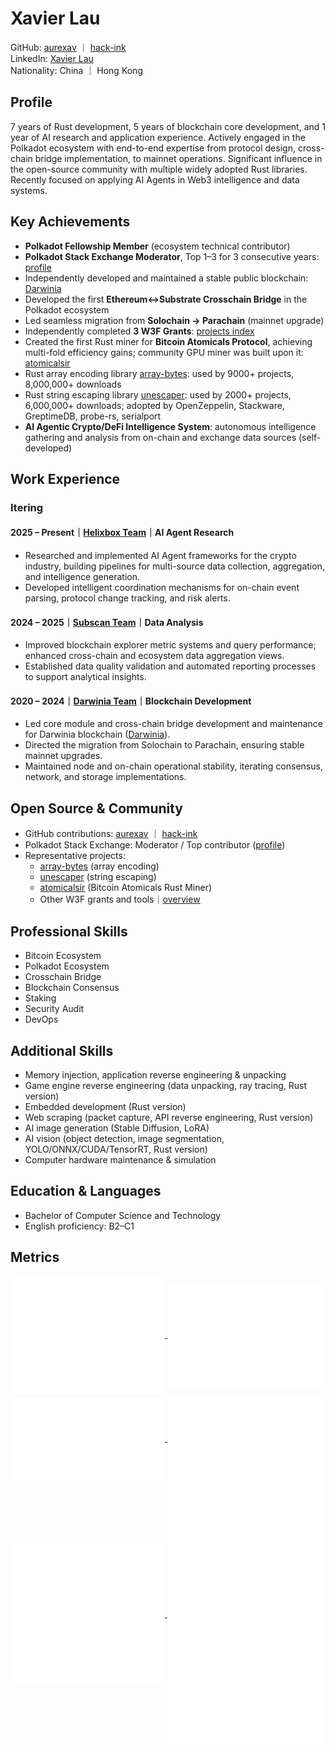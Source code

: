# Xavier Lau

GitHub: [aurexav](https://github.com/aurexav) ｜ [hack-ink](https://github.com/hack-ink)  
LinkedIn: [Xavier Lau](https://www.linkedin.com/in/xavier-lau-b0655310a)  
Nationality: China ｜ Hong Kong

## Profile

7 years of Rust development, 5 years of blockchain core development, and 1 year of AI research and application experience. Actively engaged in the Polkadot ecosystem with end-to-end expertise from protocol design, cross-chain bridge implementation, to mainnet operations. Significant influence in the open-source community with multiple widely adopted Rust libraries. Recently focused on applying AI Agents in Web3 intelligence and data systems.

## Key Achievements

* **Polkadot Fellowship Member** (ecosystem technical contributor)
* **Polkadot Stack Exchange Moderator**, Top 1–3 for 3 consecutive years: [profile](https://substrate.stackexchange.com/users/251/aurexav)
* Independently developed and maintained a stable public blockchain: [Darwinia](https://github.com/darwinia-network/darwinia)
* Developed the first **Ethereum↔Substrate Crosschain Bridge** in the Polkadot ecosystem
* Led seamless migration from **Solochain → Parachain** (mainnet upgrade)
* Independently completed **3 W3F Grants**: [projects index](https://github.com/hack-ink)
* Created the first Rust miner for **Bitcoin Atomicals Protocol**, achieving multi-fold efficiency gains; community GPU miner was built upon it: [atomicalsir](https://github.com/hack-ink/atomicalsir)
* Rust array encoding library [array-bytes](https://github.com/hack-ink/array-bytes): used by 9000+ projects, 8,000,000+ downloads
* Rust string escaping library [unescaper](https://github.com/hack-ink/unescaper): used by 2000+ projects, 6,000,000+ downloads; adopted by OpenZeppelin, Stackware, GreptimeDB, probe-rs, serialport
* **AI Agentic Crypto/DeFi Intelligence System**: autonomous intelligence gathering and analysis from on-chain and exchange data sources (self-developed)

## Work Experience

### Itering

#### 2025 – Present｜[Helixbox Team](https://github.com/helixbox)｜AI Agent Research

* Researched and implemented AI Agent frameworks for the crypto industry, building pipelines for multi-source data collection, aggregation, and intelligence generation.
* Developed intelligent coordination mechanisms for on-chain event parsing, protocol change tracking, and risk alerts.

#### 2024 – 2025｜[Subscan Team](https://github.com/subscan-explorer)｜Data Analysis

* Improved blockchain explorer metric systems and query performance; enhanced cross-chain and ecosystem data aggregation views.
* Established data quality validation and automated reporting processes to support analytical insights.

#### 2020 – 2024｜[Darwinia Team](https://github.com/darwinia-network)｜Blockchain Development

* Led core module and cross-chain bridge development and maintenance for Darwinia blockchain ([Darwinia](https://github.com/darwinia-network/darwinia)).
* Directed the migration from Solochain to Parachain, ensuring stable mainnet upgrades.
* Maintained node and on-chain operational stability, iterating consensus, network, and storage implementations.

## Open Source & Community

* GitHub contributions: [aurexav](https://github.com/aurexav) ｜ [hack-ink](https://github.com/hack-ink)
* Polkadot Stack Exchange: Moderator / Top contributor ([profile](https://substrate.stackexchange.com/users/251/aurexav))
* Representative projects:
  * [array-bytes](https://github.com/hack-ink/array-bytes) (array encoding)
  * [unescaper](https://github.com/hack-ink/unescaper) (string escaping)
  * [atomicalsir](https://github.com/hack-ink/atomicalsir) (Bitcoin Atomicals Rust Miner)
  * Other W3F grants and tools｜[overview](https://github.com/hack-ink)

## Professional Skills

* Bitcoin Ecosystem
* Polkadot Ecosystem
* Crosschain Bridge
* Blockchain Consensus
* Staking
* Security Audit
* DevOps

## Additional Skills

* Memory injection, application reverse engineering & unpacking
* Game engine reverse engineering (data unpacking, ray tracing, Rust version)
* Embedded development (Rust version)
* Web scraping (packet capture, API reverse engineering, Rust version)
* AI image generation (Stable Diffusion, LoRA)
* AI vision (object detection, image segmentation, YOLO/ONNX/CUDA/TensorRT, Rust version)
* Computer hardware maintenance & simulation

## Education & Languages

* Bachelor of Computer Science and Technology
* English proficiency: B2–C1

## Metrics

<a href="https://github.com/AurevoirXavier">
  <img align="center" alt="base" width="49%" src="./metrics.base.svg"/>
</a>
<a href="https://github.com/AurevoirXavier">
  <img align="center" alt="isocalendar" width="49%" src="./metrics.plugin.isocalendar.fullyear.svg"/>
</a>
<a href="https://github.com/AurevoirXavier">
  <img align="center" alt="languages" width="49%" src="./metrics.plugin.languages.indepth.svg"/>
</a>
<a href="https://github.com/AurevoirXavier">
  <img align="center" alt="habits" width="49%" src="./metrics.plugin.habits.facts.svg"/>
</a>
<a href="https://github.com/AurevoirXavier">
  <img align="center" alt="notable" width="49%" src="./metrics.plugin.notable.indepth.svg"/>
</a>
<a href="https://github.com/AurevoirXavier">
  <img align="center" alt="activity" width="49%" src="./metrics.plugin.activity.svg"/>
</a>
